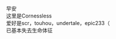 早安  
这里是Cornessless  
爱好是scr，touhou，undertale，epic233（  
已基本失去生命体征  

<!---
Cornessless/Cornessless is a ✨ special ✨ repository because its `README.md` (this file) appears on your GitHub profile.
You can click the Preview link to take a look at your changes.
--->

